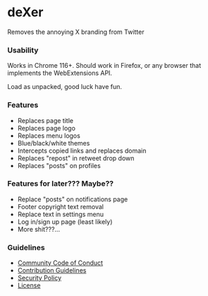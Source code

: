# deXer
Removes the annoying X branding from Twitter

### Usability
Works in Chrome 116+. Should work in Firefox, or any browser that implements the WebExtensions API.

Load as unpacked, good luck have fun.

### Features
- Replaces page title
- Replaces page logo
- Replaces menu logos
- Blue/black/white themes
- Intercepts copied links and replaces domain
- Replaces "repost" in retweet drop down
- Replaces "posts" on profiles

### Features for later??? Maybe??
- Replace "posts" on notifications page
- Footer copyright text removal
- Replace text in settings menu
- Log in/sign up page (least likely)
- More shit???...

### Guidelines
- [Community Code of Conduct](.github/CODE_OF_CONDUCT.md)
- [Contribution Guidelines](.github/CONTRIBUTING.md)
- [Security Policy](.github/SECURITY.md)
- [License](LICENSE)
